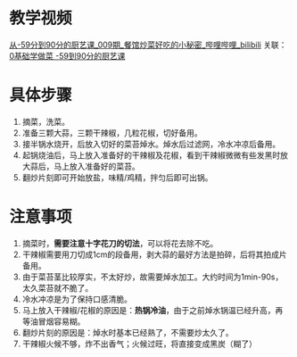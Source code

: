 # 教学视频

[从-59分到90分的厨艺课_009期_餐馆炒菜好吃的小秘密_哔哩哔哩_bilibili](https://www.bilibili.com/video/BV1XB4y1A7D2/?spm_id_from=333.788&vd_source=f6d522f28072721da0e962ed83629041)
关联：[0基础学做菜 -59到90分的厨艺课](../0基础学做菜%20-59到90分的厨艺课.md)


# 具体步骤

1. 摘菜，洗菜。
2. 准备三颗大蒜，三颗干辣椒，几粒花椒，切好备用。
3. 接半锅水烧开，后放入切好的菜苔焯水。焯水后过滤网，冷水冲凉后备用。
4. 起锅烧油后，马上放入准备好的干辣椒及花椒，看到干辣椒微微有些发黑时放大蒜后，马上放入准备好的菜苔。
5. 翻炒片刻即可开始放盐，味精/鸡精，拌匀后即可出锅。





# 注意事项

1. 摘菜时，**需要注意十字花刀的切法**，可以将花去除不吃。
2. 干辣椒需要用刀切成1cm的段备用，剥大蒜的最好方法是拍碎，后将其拍成片备用。
3. 由于菜苔茎比较厚实，不太好炒，故需要焯水加工。大约时间为1min-90s，太久菜苔就不脆了。
4. 冷水冲凉是为了保持口感清脆。
5. 马上放入干辣椒/花椒的原因是：**热锅冷油**，由于之前焯水锅温已经升高，再等油冒烟容易糊。
6. 翻炒片刻的原因是：焯水时基本已经熟了，不需要炒太久了。
7. 干辣椒火候不够，炸不出香气；火候过旺，将直接变成黑炭（糊了）